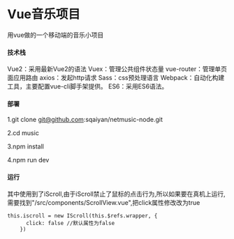 # Vue音乐项目
用vue做的一个移动端的音乐小项目
#### 技术栈
Vue2：采用最新Vue2的语法
Vuex：管理公共组件状态量
vue-router：管理单页面应用路由
axios：发起http请求
Sass：css预处理语言
Webpack：自动化构建工具，主要配置vue-cli脚手架提供。
ES6：采用ES6语法。

#### 部署

1.git clone git@github.com:sqaiyan/netmusic-node.git

2.cd music

3.npm install 

4.npm run dev


#### 运行
其中使用到了iScroll,由于iScroll禁止了鼠标的点击行为,所以如果要在真机上运行,需要找到"/src/components/ScrollView.vue",把click属性修改改为true
```
this.iscroll = new IScroll(this.$refs.wrapper, {
      click: false //默认属性为false
    })
```
